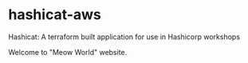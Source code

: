 # hashicat-aws
Hashicat: A terraform built application for use in Hashicorp workshops

Welcome to "Meow World" website.


